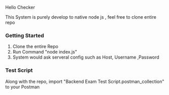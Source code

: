 Hello Checker

This System is purely develop to native node js , feel free to clone entire repo

### Getting Started ###
1. Clone the entire Repo
2. Run Command "node index.js"
3. System would ask serveral config such as Host, Username ,Password


### Test Script ###
Along with the repo, import "Backend Exam Test Script.postman_collection" to your Postman

